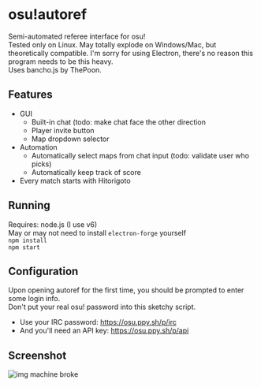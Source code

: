 # osu!autoref

Semi-automated referee interface for osu!  
Tested only on Linux. May totally explode on Windows/Mac, but theoretically compatible.
I'm sorry for using Electron, there's no reason this program needs to be this heavy.  
Uses bancho.js by ThePoon.  

## Features
- GUI
    - Built-in chat (todo: make chat face the other direction
    - Player invite button
    - Map dropdown selector
- Automation
    - Automatically select maps from chat input (todo: validate user who picks)
    - Automatically keep track of score
- Every match starts with Hitorigoto

## Running
Requires: node.js (I use v6)  
May or may not need to install `electron-forge` yourself  
`npm install`  
`npm start`

## Configuration
Upon opening autoref for the first time, you should be prompted to enter some login info.  
Don't put your real osu! password into this sketchy script.  
- Use your IRC password: https://osu.ppy.sh/p/irc  
- And you'll need an API key: https://osu.ppy.sh/p/api  

## Screenshot
![img machine broke](http://put.nu/files/-67uq_3.png)
